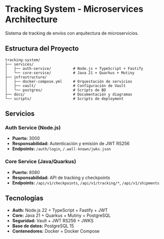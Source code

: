 # Tracking System - Microservices Architecture

Sistema de tracking de envíos con arquitectura de microservicios.

## Estructura del Proyecto

```
tracking-system/
├── services/
│   ├── auth-service/          # Node.js + TypeScript + Fastify
│   └── core-service/          # Java 21 + Quarkus + Mutiny
├── infrastructure/
│   ├── docker-compose.yml     # Orquestación de servicios
│   ├── vault/                 # Configuración de Vault
│   └── postgres/              # Scripts de BD
├── docs/                      # Documentación y diagramas
└── scripts/                   # Scripts de deployment
```

## Servicios

### Auth Service (Node.js)
- **Puerto:** 3000
- **Responsabilidad:** Autenticación y emisión de JWT RS256
- **Endpoints:** `/auth/login`, `/.well-known/jwks.json`

### Core Service (Java/Quarkus)
- **Puerto:** 8080
- **Responsabilidad:** API de tracking y checkpoints
- **Endpoints:** `/api/v1/checkpoints`, `/api/v1/tracking/*`, `/api/v1/shipments`

## Tecnologías

- **Auth:** Node.js 22 + TypeScript + Fastify + JWT
- **Core:** Java 21 + Quarkus + Mutiny + PostgreSQL
- **Seguridad:** Vault + JWT RS256 + JWKS
- **Base de datos:** PostgreSQL 15
- **Contenedores:** Docker + Docker Compose